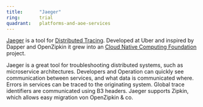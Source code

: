 ```yaml
---
title:      "Jaeger"
ring:       trial
quadrant:   platforms-and-aoe-services
---
```


[Jaeger](https://www.jaegertracing.io/) is a tool for [Distributed Tracing](/platforms-and-aoe-services/distributed-tracing/).
Developed at Uber and inspired by Dapper and OpenZipkin it grew into an [Cloud Native Computing Foundation](https://www.cncf.io/) project.

Jaeger is a great tool for troubleshooting distributed systems, such as microservice architectures.
Developers and Operation can quickly see communication between services, and what data is communicated where.
Errors in services can be traced to the originating system.
Global trace identifiers are communicated using B3 headers. Jaeger supports Zipkin, which allows easy migration von OpenZipkin & co.
